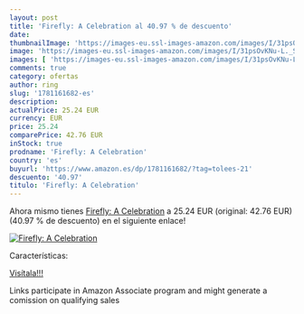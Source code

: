```yaml
---
layout: post
title: 'Firefly: A Celebration al 40.97 % de descuento'
date: 
thumbnailImage: 'https://images-eu.ssl-images-amazon.com/images/I/31psOvKNu-L._SL200_.jpg'
image: 'https://images-eu.ssl-images-amazon.com/images/I/31psOvKNu-L._SL200_.jpg'
images: [ 'https://images-eu.ssl-images-amazon.com/images/I/31psOvKNu-L._SL200_.jpg' ]
comments: true
category: ofertas
author: ring
slug: '1781161682-es'
description:
actualPrice: 25.24 EUR
currency: EUR
price: 25.24
comparePrice: 42.76 EUR
inStock: true
prodname: 'Firefly: A Celebration'
country: 'es'
buyurl: 'https://www.amazon.es/dp/1781161682/?tag=tolees-21'
descuento: '40.97'
titulo: 'Firefly: A Celebration'
---
```


Ahora mismo tienes [Firefly: A Celebration](https://www.amazon.es/dp/1781161682/?tag=tolees-21) a 25.24 EUR (original: 42.76 EUR) (40.97 %  de descuento) en el siguiente enlace!

[![Firefly: A Celebration](https://images-eu.ssl-images-amazon.com/images/I/31psOvKNu-L._SL200_.jpg)](https://www.amazon.es/dp/1781161682/?tag=tolees-21)

Características:


[Visítala!!!](https://www.amazon.es/dp/1781161682/?tag=tolees-21)

Links participate in Amazon Associate program and might generate a comission on qualifying sales
